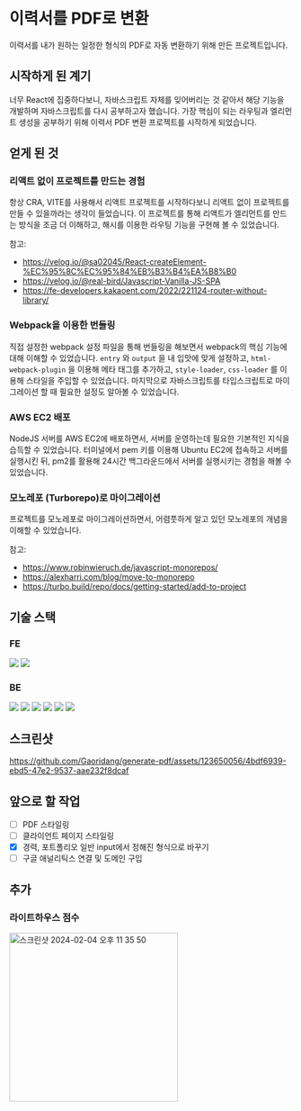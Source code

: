 # 이력서를 PDF로 변환
이력서를 내가 원하는 일정한 형식의 PDF로 자동 변환하기 위해 만든 프로젝트입니다.

## 시작하게 된 계기

너무 React에 집중하다보니, 자바스크립트 자체를 잊어버리는 것 같아서 해당 기능을 개발하며 자바스크립트를 다시 공부하고자 했습니다. 가장 핵심이 되는 라우팅과 엘리먼트 생성을 공부하기 위해 이력서 PDF 변환 프로젝트를 시작하게 되었습니다.

## 얻게 된 것

### 리액트 없이 프로젝트를 만드는 경험

항상 CRA, VITE를 사용해서 리액트 프로젝트를 시작하다보니 리액트 없이 프로젝트를 만들 수 있을까라는 생각이 들었습니다. 이 프로젝트를 통해 리액트가 엘리먼트를 만드는 방식을 조금 더 이해하고, 해시를 이용한 라우팅 기능을 구현해 볼 수 있었습니다.

참고:

- https://velog.io/@sa02045/React-createElement-%EC%95%8C%EC%95%84%EB%B3%B4%EA%B8%B0
- https://velog.io/@real-bird/Javascript-Vanilla-JS-SPA
- https://fe-developers.kakaoent.com/2022/221124-router-without-library/

### Webpack을 이용한 번들링

직접 설정한 webpack 설정 파일을 통해 번들링을 해보면서 webpack의 핵심 기능에 대해 이해할 수 있었습니다. `entry` 와 `output` 을 내 입맛에 맞게 설정하고, `html-webpack-plugin` 을 이용해 메타 태그를 추가하고, `style-loader`, `css-loader` 를 이용해 스타일을 주입할 수 있었습니다. 마지막으로 자바스크립트를 타입스크립트로 마이그레이션 할 때 필요한 설정도 알아볼 수 있었습니다.

### AWS EC2 배포

NodeJS 서버를 AWS EC2에 배포하면서, 서버를 운영하는데 필요한 기본적인 지식을 습득할 수 있었습니다. 터미널에서 pem 키를 이용해 Ubuntu EC2에 접속하고 서버를 실행시킨 뒤, pm2를 활용해 24시간 백그라운드에서 서버를 실행시키는 경험을 해볼 수 있었습니다.

### 모노레포 (Turborepo)로 마이그레이션

프로젝트를 모노레포로 마이그레이션하면서, 어렴풋하게 알고 있던 모노레포의 개념을 이해할 수 있었습니다.

참고:

- https://www.robinwieruch.de/javascript-monorepos/
- https://alexharri.com/blog/move-to-monorepo
- https://turbo.build/repo/docs/getting-started/add-to-project

## 기술 스택

### FE

<!-- typescript, webpack,  -->
<img src="https://img.shields.io/badge/typescript-3178C6?style=for-the-badge&logo=typescript&logoColor=white"> 
<img src="https://img.shields.io/badge/webpack-8DD6F9?style=for-the-badge&logo=webpack&logoColor=white">

### BE

<!-- nodejs, typescript, express, zod, puppeteer, eslint,  -->
<img src="https://img.shields.io/badge/typescript-3178C6?style=for-the-badge&logo=typescript&logoColor=white">

<img src="https://img.shields.io/badge/node.js-339933?style=for-the-badge&logo=node.js&logoColor=white">
<img src="https://img.shields.io/badge/express-000000?style=for-the-badge&logo=express&logoColor=white">

<img src="https://img.shields.io/badge/zod-2F7BC3?style=for-the-badge&logoColor=white">
<img src="https://img.shields.io/badge/puppeteer-40B5A4?style=for-the-badge&logo=puppeteer&logoColor=white">

<img src="https://img.shields.io/badge/eslint-4B32C3?style=for-the-badge&logo=eslint&logoColor=white">

## 스크린샷
https://github.com/Gaoridang/generate-pdf/assets/123650056/4bdf6939-ebd5-47e2-9537-aae232f8dcaf

## 앞으로 할 작업

- [ ] PDF 스타일링
- [ ] 클라이언트 페이지 스타일링
- [x] 경력, 포트폴리오 일반 input에서 정해진 형식으로 바꾸기
- [ ] 구글 애널리틱스 연결 및 도메인 구입

## 추가

### 라이트하우스 점수

<img width="300" alt="스크린샷 2024-02-04 오후 11 35 50" src="https://github.com/Gaoridang/generate-pdf/assets/123650056/83ace4cd-ecee-4c98-bc31-8dc7f54792a7">
